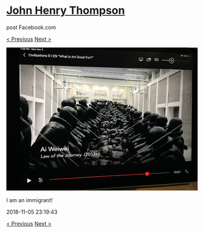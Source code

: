 # [John Henry Thompson](../README.md)
post Facebook.com

[< Previous](2019-08-23-1.md) [Next >](2018-11-05-2.md)

[![](../media/2018-11-05/Timeline-Photos-I-am-an-immigrant.jpg)](../README.md)

I am an immigrant!

2018-11-05 23:19:43

[< Previous](2019-08-23-1.md) [Next >](2018-11-05-2.md)